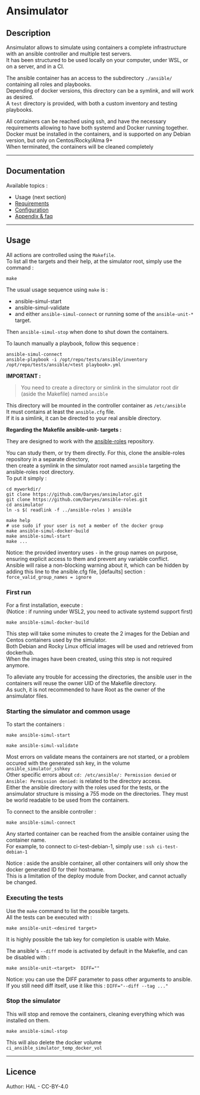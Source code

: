 # Ansimulator


## Description

Ansimulator allows to simulate using containers a complete infrastructure with an ansible controller and multiple test servers.  
It has been structured to be used locally on your computer, under WSL, or on a server, and in a CI.

The ansible container has an access to the subdirectory `./ansible/` containing all roles and playbooks.  
Depending of docker versions, this directory can be a symlink, and will work as desired.  
A `test` directory is provided, with both a custom inventory and testing playbooks.

All containers can be reached using ssh, and have the necessary requirements allowing to have both systemd and Docker running together.  
Docker must be installed in the containers, and is supported on any Debian version, but only on Centos/Rocky/Alma 9+  
When terminated, the containers will be cleaned completely


---
## Documentation

Available topics :
* Usage (next section)
* [Requirements](doc/requirements.md)
* [Configuration](doc/config.md)
* [Appendix & faq](doc/appendix.md)


---
## Usage

All actions are controlled using the `Makefile`.  
To list all the targets and their help, at the simulator root, simply use the command :
```
make
```

The usual usage sequence using `make` is :  
* ansible-simul-start
* ansible-simul-validate
* and either `ansible-simul-connect` or running some of the `ansible-unit-*` target.  

Then `ansible-simul-stop` when done to shut down the containers.


To launch manually a playbook, follow this sequence : 
```
ansible-simul-connect
ansible-playbook -i /opt/repo/tests/ansible/inventory  /opt/repo/tests/ansible/<test playbook>.yml
```


**IMPORTANT :**  

> You need to create a directory or simlink in the simulator root dir (aside the Makefile) named `ansible`

This directory will be mounted in the controller container as `/etc/ansible`  
It must contains at least the `ansible.cfg` file.  
If it is a simlink, it can be directed to your real ansible directory. 


**Regarding the Makefile ansible-unit- targets :**  

They are designed to work with the [ansible-roles](https://github.com/Daryes/ansible-roles) repository.  

You can study them, or try them directly. For this, clone the ansible-roles repository in a separate directory,  
then create a symlink in the simulator root named `ansible` targeting the ansible-roles root directory.  
To put it simply :  
```
cd myworkdir/
git clone https://github.com/Daryes/ansimulator.git
git clone https://github.com/Daryes/ansible-roles.git
cd ansimulator
ln -s $( readlink -f ../ansible-roles ) ansible

make help
# use sudo if your user is not a member of the docker group
make ansible-simul-docker-build
make ansible-simul-start
make ...
```

Notice: the provided inventory uses `-` in the group names on purpose, ensuring explicit access to them and prevent any variable conflict.  
Ansible will raise a non-blocking warning about it, which can be hidden by adding this line to the ansible.cfg file,  [defaults] section : `force_valid_group_names = ignore`


### First run

For a first installation, execute :                                                               
(Notice : if running under WSL2, you need to activate systemd support first)
```
make ansible-simul-docker-build
```  
This step will take some minutes to create the 2 images for the Debian and Centos containers used by the simulator.  
Both Debian and Rocky Linux official images will be used and retrieved from dockerhub.  
When the images have been created, using this step is not required anymore.

To alleviate any trouble for accessing the directories, the ansible user in the containers will reuse the owner UID of the Makefile directory.  
As such, it is not recommended to have Root as the owner of the ansimulator files.


### Starting the simulator and common usage

To start the containers :
```
make ansible-simul-start

make ansible-simul-validate
```
Most errors on validate means the containers are not started, or a problem occured with the generated ssh key, in the volume `ansible_simulator_sshkey`  
Other specific errors about `cd: /etc/ansible/: Permission denied` or `Ansible: Permission denied:` is related to the directory access.  
Either the ansible directory with the roles used for the tests, or the ansimulator structure is missing a 755 mode on the directories. They must be world readable to be used from the containers.  


To connect to the ansible controller :
```
make ansible-simul-connect
```

Any started container can be reached from the ansible container using the container name.  
For example, to connect to ci-test-debian-1, simply use : `ssh ci-test-debian-1`  

Notice : aside the ansible container, all other containers will only show the docker generated ID for their hostname.  
This is a limitation of the deploy module from Docker, and cannot actually be changed.


### Executing the tests

Use the `make` command to list the possible targets.  
All the tests can be executed with :
```
make ansible-unit-<desired target>
```
It is highly possible the tab key for completion is usable with Make.


The ansible's `--diff` mode is activated by default in the Makefile, and can be disabled with :
```
make ansible-unit-<target>  DIFF=""
```

Notice: you can use the DIFF parameter to pass other arguments to ansible.  
If you still need diff itself, use it like this : `DIFF="--diff --tag ..."`


### Stop the simulator

This will stop and remove the containers, cleaning everything which was installed on them.
```
make ansible-simul-stop
```
This will also delete the docker volume `ci_ansible_simulator_temp_docker_vol`


---
## Licence

Author: HAL - CC-BY-4.0

